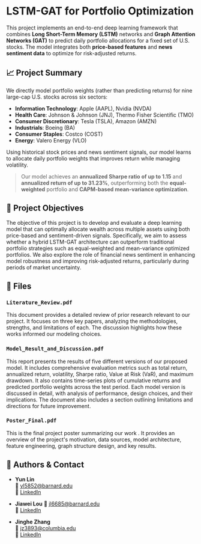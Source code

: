 # LSTM-GAT for Portfolio Optimization

This project implements an end-to-end deep learning framework that combines **Long Short-Term Memory (LSTM)** networks and **Graph Attention Networks (GAT)** to predict daily portfolio allocations for a fixed set of U.S. stocks. The model integrates both **price-based features** and **news sentiment data** to optimize for risk-adjusted returns.

## 📈 Project Summary

We directly model portfolio weights (rather than predicting returns) for nine large-cap U.S. stocks across six sectors:

- **Information Technology**: Apple (AAPL), Nvidia (NVDA)
- **Health Care**: Johnson & Johnson (JNJ), Thermo Fisher Scientific (TMO)
- **Consumer Discretionary**: Tesla (TSLA), Amazon (AMZN)
- **Industrials**: Boeing (BA)
- **Consumer Staples**: Costco (COST)
- **Energy**: Valero Energy (VLO)

Using historical stock prices and news sentiment signals, our model learns to allocate daily portfolio weights that improves return while managing volatility.

> Our model achieves an **annualized Sharpe ratio of up to 1.15** and **annualized return of up to 31.23%**, outperforming both the **equal-weighted** portfolio and **CAPM-based mean-variance optimization**.

## 🎯 Project Objectives
The objective of this project is to develop and evaluate a deep learning model that can optimally allocate wealth across multiple assets using both price-based and sentiment-driven signals. Specifically, we aim to assess whether a hybrid LSTM-GAT architecture can outperform traditional portfolio strategies such as equal-weighted and mean-variance optimized portfolios. We also explore the role of financial news sentiment in enhancing model robustness and improving risk-adjusted returns, particularly during periods of market uncertainty.

## 📂 Files

### `Literature_Review.pdf`  
This document provides a detailed review of prior research relevant to our project. It focuses on three key papers, analyzing the methodologies, strengths, and limitations of each. The discussion highlights how these works informed our modeling choices.

### `Model_Result_and_Discussion.pdf`  
This report presents the results of five different versions of our proposed model. It includes comprehensive evaluation metrics such as total return, annualized return, volatility, Sharpe ratio, Value at Risk (VaR), and maximum drawdown. It also contains time-series plots of cumulative returns and predicted portfolio weights across the test period. Each model version is discussed in detail, with analysis of performance, design choices, and their implications. The document also includes a section outlining limitations and directions for future improvement.

### `Poster_Final.pdf`  
This is the final project poster summarizing our work . It provides an overview of the project's motivation, data sources, model architecture, feature engineering, graph structure design, and key results. 

## 👥 Authors & Contact

- **Yun Lin**  
  📧 yl5852@barnard.edu  
  🔗 [LinkedIn](https://www.linkedin.com/in/yun-lin39)

- **Jiawei Lou** 
  📧 jl6685@barnard.edu  
  🔗 [LinkedIn](https://www.linkedin.com/in/jiawei-lou)

- **Jinghe Zhang**  
  📧 jz3893@columbia.edu  
  🔗 [LinkedIn](https://www.linkedin.com/in/jinghe-zhang-b4468720b/)

